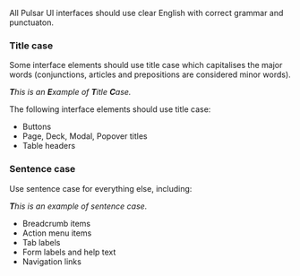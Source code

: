All Pulsar UI interfaces should use clear English with correct grammar and punctuaton.

### Title case

Some interface elements should use title case which capitalises the major words (conjunctions, articles and prepositions are considered minor words).

_**T**his is an **E**xample of **T**itle **C**ase._

The following interface elements should use title case:

* Buttons
* Page, Deck, Modal, Popover titles
* Table headers

### Sentence case

Use sentence case for everything else, including:

_**T**his is an example of sentence case._

* Breadcrumb items
* Action menu items
* Tab labels
* Form labels and help text
* Navigation links
